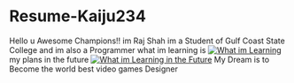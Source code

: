 # Resume-Kaiju234
Hello u Awesome Champions!! im Raj Shah im a Student of Gulf Coast State College and im also 
a Programmer 
what im learning is 
[![What im Learning](https://skillicons.dev/icons?i=python,java,cpp,bash,cs#&perline=3)](https://skillicons.dev)
my plans in the future
[![What im Learning in the Future](https://skillicons.dev/icons?i=html,css,js,react,#&perline=3)](https://skillicons.dev)
My Dream is to Become the world best video games Designer
